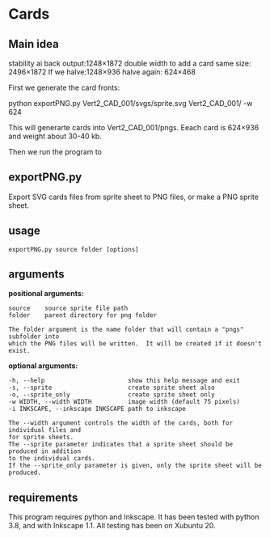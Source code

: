 # Cards

## Main idea

stability ai back output:1248×1872
double width to add a card same size: 2496×1872
If we halve:1248×936
halve again: 624×468

First we generate the card fronts: 

python exportPNG.py Vert2_CAD_001/svgs/sprite.svg Vert2_CAD_001/ -w 624

This will generarte cards into Vert2_CAD_001/pngs. Eeach card is 624×936 and weight about 30-40 kb. 

Then we run the program to 




## exportPNG.py

Export SVG cards files from sprite sheet to PNG files, or make a PNG sprite sheet.

usage
-----

    exportPNG.py source folder [options]

arguments
---------

**positional arguments:**  

    source    source sprite file path  
    folder    parent directory for png folder 
    
    The folder argument is the name folder that will contain a "pngs" subfolder into 
    which the PNG files will be written.  It will be created if it doesn't exist.

**optional arguments:**

    -h, --help                       show this help message and exit  
    -s, --sprite                     create sprite sheet also   
    -o, --sprite_only                create sprite sheet only  
    -w WIDTH, --width WIDTH          image width (default 75 pixels)  
    -i INKSCAPE, --inkscape INKSCAPE path to inkscape  
    
    The --width argument controls the width of the cards, both for individual files and 
    for sprite sheets.  
    The --sprite parameter indicates that a sprite sheet should be produced in addition 
    to the individual cards.  
    If the --sprite_only parameter is given, only the sprite sheet will be produced.

requirements
------------

This program requires python and Inkscape.  It has been tested with python 3.8, and with Inkscape 1.1.  All testing has been on Xubuntu 20.





